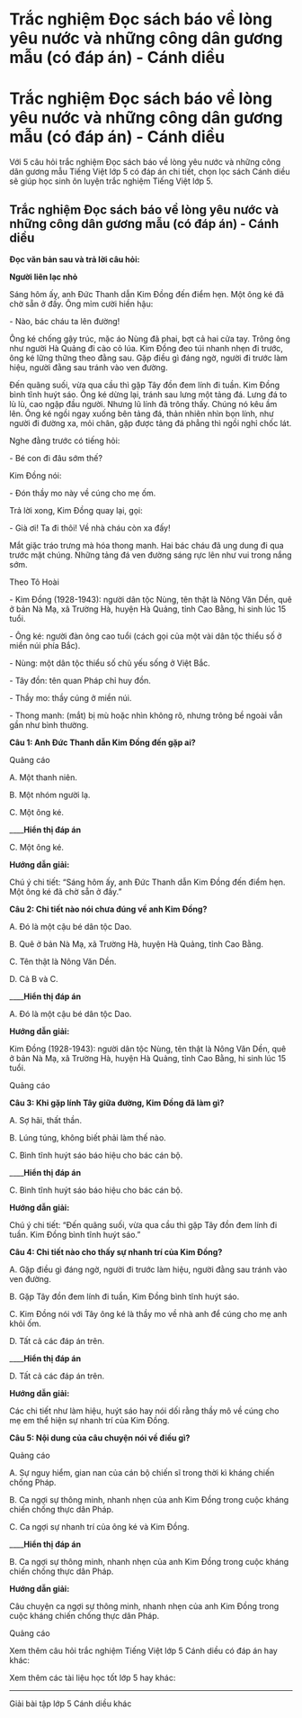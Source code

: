 # Trắc nghiệm Đọc sách báo về lòng yêu nước và những công dân gương mẫu (có đáp án) - Cánh diều

# Trắc nghiệm Đọc sách báo về lòng yêu nước và những công dân gương mẫu (có đáp án) - Cánh diều

Với 5 câu hỏi trắc nghiệm Đọc sách báo về lòng yêu nước và những công dân gương mẫu Tiếng Việt lớp 5 có đáp án chi tiết, chọn lọc sách Cánh diều sẽ giúp học sinh ôn luyện trắc nghiệm Tiếng Việt lớp 5.

## Trắc nghiệm Đọc sách báo về lòng yêu nước và những công dân gương mẫu (có đáp án) - Cánh diều

**Đọc văn bản sau và trả lời câu hỏi:**

**Người liên lạc nhỏ**

Sáng hôm ấy, anh Đức Thanh dẫn Kim Đồng đến điểm hẹn. Một ông ké đã chờ sẵn ở đấy. Ông mỉm cười hiền hậu:

\- Nào, bác cháu ta lên đường!

Ông ké chống gậy trúc, mặc áo Nùng đã phai, bợt cả hai cửa tay. Trông ông như người Hà Quảng đi cào cỏ lúa. Kim Đồng đeo túi nhanh nhẹn đi trước, ông ké lững thững theo đằng sau. Gặp điều gì đáng ngờ, người đi trước làm hiệu, người đằng sau tránh vào ven đường.

Đến quãng suối, vừa qua cầu thì gặp Tây đồn đem lính đi tuần. Kim Đồng bình tĩnh huýt sáo. Ông ké dừng lại, tránh sau lưng một tảng đá. Lưng đá to lù lù, cao ngập đầu người. Nhưng lũ lính đã trông thấy. Chúng nó kêu ầm lên. Ông ké ngồi ngay xuống bên tảng đá, thản nhiên nhìn bọn lính, như người đi đường xa, mỏi chân, gặp được tảng đá phẳng thì ngồi nghỉ chốc lát.

Nghe đằng trước có tiếng hỏi:

\- Bé con đi đâu sớm thế?

Kim Đồng nói:

\- Đón thầy mo này về cúng cho mẹ ốm.

Trả lời xong, Kim Đồng quay lại, gọi:

\- Già ơi! Ta đi thôi! Về nhà cháu còn xa đấy!

Mắt giặc tráo trưng mà hóa thong manh. Hai bác cháu đã ung dung đi qua trước mặt chúng. Những tảng đá ven đường sáng rực lên như vui trong nắng sớm.

Theo Tô Hoài

\- Kim Đồng (1928-1943): người dân tộc Nùng, tên thật là Nông Văn Dền, quê ở bản Nà Mạ, xã Trường Hà, huyện Hà Quảng, tỉnh Cao Bằng, hi sinh lúc 15 tuổi.

\- Ông ké: người đàn ông cao tuổi (cách gọi của một vài dân tộc thiểu số ở miền núi phía Bắc).

\- Nùng: một dân tộc thiểu số chủ yếu sống ở Việt Bắc.

\- Tây đồn: tên quan Pháp chỉ huy đồn.

\- Thầy mo: thầy cúng ở miền núi.

\- Thong manh: (mắt) bị mù hoặc nhìn không rõ, nhưng trông bề ngoài vẫn gần như bình thường.

**Câu 1: Anh Đức Thanh dẫn Kim Đồng đến gặp ai?**

Quảng cáo

A. Một thanh niên.

B. Một nhóm người lạ.

C. Một ông ké.

____**Hiển thị đáp án**

C. Một ông ké.

**Hướng dẫn giải:**

Chú ý chi tiết: “Sáng hôm ấy, anh Đức Thanh dẫn Kim Đồng đến điểm hẹn. Một ông ké đã chờ sẵn ở đấy.”

**Câu 2: Chi tiết nào nói chưa đúng về anh Kim Đồng?**

A. Đó là một cậu bé dân tộc Dao.

B. Quê ở bản Nà Mạ, xã Trường Hà, huyện Hà Quảng, tỉnh Cao Bằng.

C. Tên thật là Nông Văn Dền.

D. Cả B và C. 

____**Hiển thị đáp án**

A. Đó là một cậu bé dân tộc Dao.

**Hướng dẫn giải:**

Kim Đồng (1928-1943): người dân tộc Nùng, tên thật là Nông Văn Dền, quê ở bản Nà Mạ, xã Trường Hà, huyện Hà Quảng, tỉnh Cao Bằng, hi sinh lúc 15 tuổi.

Quảng cáo

**Câu 3: Khi gặp lính Tây giữa đường, Kim Đồng đã làm gì?**

A. Sợ hãi, thất thần.

B. Lúng túng, không biết phải làm thế nào.

C. Bình tĩnh huýt sáo báo hiệu cho bác cán bộ.

____**Hiển thị đáp án**

C. Bình tĩnh huýt sáo báo hiệu cho bác cán bộ.

**Hướng dẫn giải:**

Chú ý chi tiết: “Đến quãng suối, vừa qua cầu thì gặp Tây đồn đem lính đi tuần. Kim Đồng bình tĩnh huýt sáo.”

**Câu 4: Chi tiết nào cho thấy sự nhanh trí của Kim Đồng?**

A. Gặp điều gì đáng ngờ, người đi trước làm hiệu, người đằng sau tránh vào ven đường.

B. Gặp Tây đồn đem lính đi tuần, Kim Đồng bình tĩnh huýt sáo.

C. Kim Đồng nói với Tây ông ké là thầy mo về nhà anh để cúng cho mẹ anh khỏi ốm.

D. Tất cả các đáp án trên.

____**Hiển thị đáp án**

D. Tất cả các đáp án trên.

**Hướng dẫn giải:**

Các chi tiết như làm hiệu, huýt sáo hay nói dối rằng thầy mô về cúng cho mẹ em thể hiện sự nhanh trí của Kim Đồng. 

**Câu 5: Nội dung của câu chuyện nói về điều gì?**

Quảng cáo

A. Sự nguy hiểm, gian nan của cán bộ chiến sĩ trong thời kì kháng chiến chống Pháp.

B. Ca ngợi sự thông minh, nhanh nhẹn của anh Kim Đồng trong cuộc kháng chiến chống thực dân Pháp.

C. Ca ngợi sự nhanh trí của ông ké và Kim Đồng.

____**Hiển thị đáp án**

B. Ca ngợi sự thông minh, nhanh nhẹn của anh Kim Đồng trong cuộc kháng chiến chống thực dân Pháp.

**Hướng dẫn giải:**

Câu chuyện ca ngợi sự thông minh, nhanh nhẹn của anh Kim Đồng trong cuộc kháng chiến chống thực dân Pháp.

Quảng cáo

Xem thêm câu hỏi trắc nghiệm Tiếng Việt lớp 5 Cánh diều có đáp án hay khác:

Xem thêm các tài liệu học tốt lớp 5 hay khác:

* * *

Giải bài tập lớp 5 Cánh diều khác
